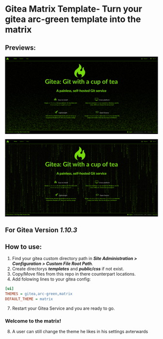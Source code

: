 # Gitea Matrix Template- Turn your gitea arc-green template into the matrix
## Previews:

![preview 1](matrix-preview.png "Preview")

![preview 2](matrix-preview-2.png "Preview")

## For Gitea Version ***1.10.3***

## How to use:
1. Find your gitea custom directory path in ***Site Administration > Configuration > Custom File Root Path***.
2. Create directorys ***templates*** and ***public/css*** if not exist.
3. Copy/Move files from this repo in there counterpart locations.
4. Add folowing lines to your gitea config:
```ini
[ui]
THEMES = gitea,arc-green,matrix
DEFAULT_THEME = matrix
```
7. Restart your Gitea Service and you are ready to go.
### Welcome to the matrix!

8. A user can still change the theme he likes in his settings avterwards
